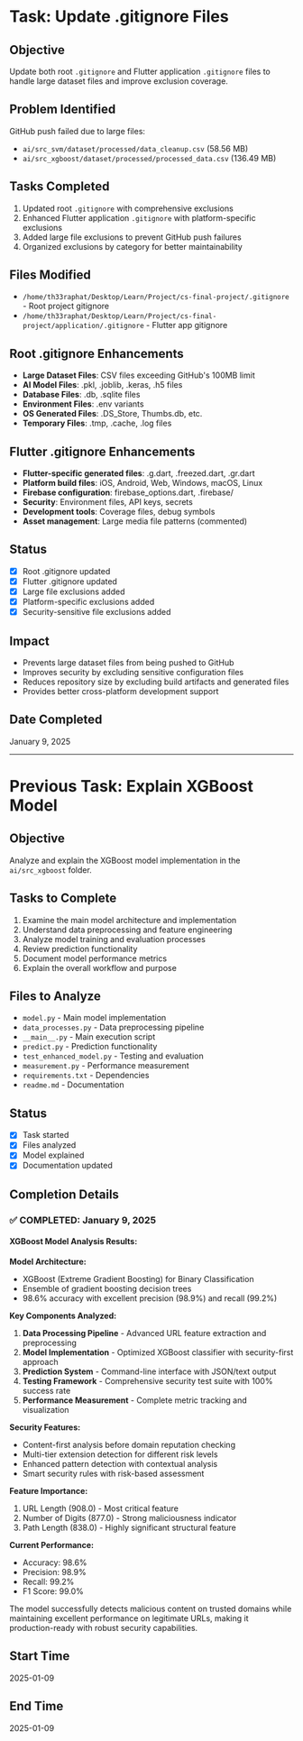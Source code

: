 # Task: Update .gitignore Files

## Objective
Update both root `.gitignore` and Flutter application `.gitignore` files to handle large dataset files and improve exclusion coverage.

## Problem Identified
GitHub push failed due to large files:
- `ai/src_svm/dataset/processed/data_cleanup.csv` (58.56 MB)
- `ai/src_xgboost/dataset/processed/processed_data.csv` (136.49 MB)

## Tasks Completed
1. Updated root `.gitignore` with comprehensive exclusions
2. Enhanced Flutter application `.gitignore` with platform-specific exclusions
3. Added large file exclusions to prevent GitHub push failures
4. Organized exclusions by category for better maintainability

## Files Modified
- `/home/th33raphat/Desktop/Learn/Project/cs-final-project/.gitignore` - Root project gitignore
- `/home/th33raphat/Desktop/Learn/Project/cs-final-project/application/.gitignore` - Flutter app gitignore

## Root .gitignore Enhancements
- **Large Dataset Files**: CSV files exceeding GitHub's 100MB limit
- **AI Model Files**: .pkl, .joblib, .keras, .h5 files
- **Database Files**: .db, .sqlite files
- **Environment Files**: .env variants
- **OS Generated Files**: .DS_Store, Thumbs.db, etc.
- **Temporary Files**: .tmp, .cache, .log files

## Flutter .gitignore Enhancements
- **Flutter-specific generated files**: .g.dart, .freezed.dart, .gr.dart
- **Platform build files**: iOS, Android, Web, Windows, macOS, Linux
- **Firebase configuration**: firebase_options.dart, .firebase/
- **Security**: Environment files, API keys, secrets
- **Development tools**: Coverage files, debug symbols
- **Asset management**: Large media file patterns (commented)

## Status
- [x] Root .gitignore updated
- [x] Flutter .gitignore updated
- [x] Large file exclusions added
- [x] Platform-specific exclusions added
- [x] Security-sensitive file exclusions added

## Impact
- Prevents large dataset files from being pushed to GitHub
- Improves security by excluding sensitive configuration files
- Reduces repository size by excluding build artifacts and generated files
- Provides better cross-platform development support

## Date Completed
January 9, 2025

---

# Previous Task: Explain XGBoost Model

## Objective
Analyze and explain the XGBoost model implementation in the `ai/src_xgboost` folder.

## Tasks to Complete
1. Examine the main model architecture and implementation
2. Understand data preprocessing and feature engineering
3. Analyze model training and evaluation processes
4. Review prediction functionality
5. Document model performance metrics
6. Explain the overall workflow and purpose

## Files to Analyze
- `model.py` - Main model implementation
- `data_processes.py` - Data preprocessing pipeline
- `__main__.py` - Main execution script
- `predict.py` - Prediction functionality
- `test_enhanced_model.py` - Testing and evaluation
- `measurement.py` - Performance measurement
- `requirements.txt` - Dependencies
- `readme.md` - Documentation

## Status
- [x] Task started
- [x] Files analyzed
- [x] Model explained
- [x] Documentation updated

## Completion Details

### ✅ COMPLETED: January 9, 2025

#### XGBoost Model Analysis Results:

**Model Architecture:**
- XGBoost (Extreme Gradient Boosting) for Binary Classification
- Ensemble of gradient boosting decision trees
- 98.6% accuracy with excellent precision (98.9%) and recall (99.2%)

**Key Components Analyzed:**
1. **Data Processing Pipeline** - Advanced URL feature extraction and preprocessing
2. **Model Implementation** - Optimized XGBoost classifier with security-first approach
3. **Prediction System** - Command-line interface with JSON/text output
4. **Testing Framework** - Comprehensive security test suite with 100% success rate
5. **Performance Measurement** - Complete metric tracking and visualization

**Security Features:**
- Content-first analysis before domain reputation checking
- Multi-tier extension detection for different risk levels
- Enhanced pattern detection with contextual analysis
- Smart security rules with risk-based assessment

**Feature Importance:**
1. URL Length (908.0) - Most critical feature
2. Number of Digits (877.0) - Strong maliciousness indicator  
3. Path Length (838.0) - Highly significant structural feature

**Current Performance:**
- Accuracy: 98.6%
- Precision: 98.9% 
- Recall: 99.2%
- F1 Score: 99.0%

The model successfully detects malicious content on trusted domains while maintaining excellent performance on legitimate URLs, making it production-ready with robust security capabilities.

## Start Time
2025-01-09

## End Time
2025-01-09 